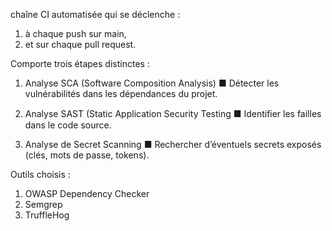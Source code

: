  chaîne CI automatisée qui se déclenche : 
1. à chaque push sur main, 
2. et sur chaque pull request. 

 Comporte trois étapes distinctes : 

1. Analyse SCA (Software Composition Analysis) 
■ Détecter les vulnérabilités dans les dépendances du projet. 

2. Analyse SAST (Static Application Security Testing 
■ Identiﬁer les failles dans le code source. 

3. Analyse de Secret Scanning 
■ Rechercher d’éventuels secrets exposés (clés, mots de passe, tokens). 

Outils choisis :
1. OWASP Dependency Checker
2. Semgrep
3. TruffleHog
